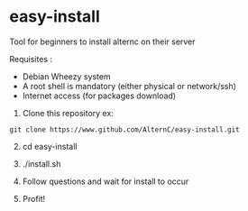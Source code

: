 easy-install
============

Tool for beginners to install alternc on their server

Requisites :

*    Debian Wheezy system
*    A root shell is mandatory (either physical or network/ssh)
*    Internet access (for packages download)

1.   Clone this repository ex: 

    git clone https://www.github.com/AlternC/easy-install.git

2.   cd easy-install

3.   ./install.sh

4.   Follow questions and wait for install to occur

5.   Profit!
